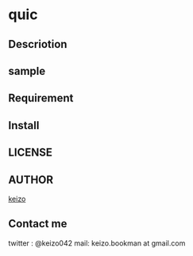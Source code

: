 quic
====


## Descriotion

## sample

## Requirement

## Install

## LICENSE

## AUTHOR

[keizo](https://github.com/keizo042)


## Contact me
twitter : @keizo042
mail: keizo.bookman at gmail.com  

